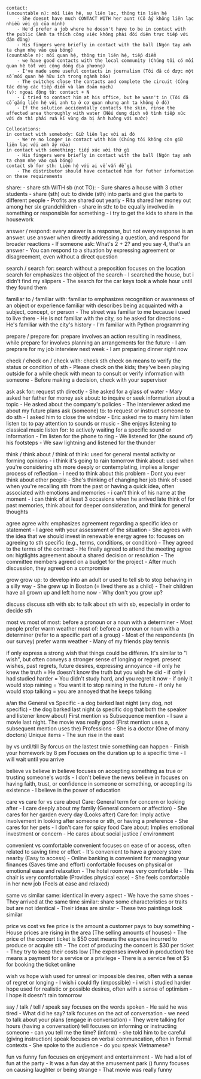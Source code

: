     contact:
    (uncountable n): mối liên hệ, sự liên lạc, thông tin liên hệ
        - She doesnt have much CONTACT WITH her aunt (Cô ấy không liên lạc nhiều với gì của mình)
        - He'd prefer a job where he doesn't have to be in contact with the public (Anh ta thích công việc không phải đối diện trực tiếp với đám đông)
        - His fingers were briefly in contact with the ball (Ngón tay anh ta chạm nhẹ vào quả bóng)
    (countable n): mối quan hệ, thông tin liên hệ, tiếp điểm
        - we have good contacts with the local community (Chúng tôi có mối quan hệ tốt với cộng đồng địa phương)
        - I've made some useful contacts in journalism (Tôi đã có được một số mối quan hệ hữu ích trong ngành báo)
        - The switches close the contacts and complete the circuit (Công tác đóng các tiếp điểm và làm đoản mạch)
    (v): ngoại động từ: contact + N
        - I tried to contact him at his office, but he wasn't in (Tôi đã cố gắng liên hệ với anh ta ở cơ quan nhưng anh ta không ở đó)
        - If the solution accidentally contacts the skin, rinse the affected area thoroughly with water (Nếu dung dịch vô tình tiếp xúc với da thì phải rửa kĩ vùng da bị ảnh hưởng với nước)
    
    Collocations:
    in contact with somebody: Giữ liên lạc với ai đó
        - We're no longer in contact with him (Chúng tôi không còn giữ liên lạc với anh ấy nữa)
    in contact with something: tiếp xúc với thứ gì
        - His fingers were briefly in contact with the ball (Ngón tay anh ta chạm nhẹ vào quả bóng)
    contact sb for sth: Liên hệ với ai về vấn đề gì
        - The distributor should have contacted him for futher information on these requirements

share:
    - share sth WITH sb (not TO):
        - Sure shares a house with 3 other students
    - share (sth) out: to divide (sth) into parts and give the parts to different people
        - Profits are shared out yearly
        - Rita shared her money out among her six grandchildren
    - share in sth: to be equally involved in something or responsible for something
        - i try to get the kids to share in the housework

answer / respond:
    every answer is a response, but not every response is an answer. 
    use answer when directly addressing a question, and respond for broader reactions
    - If someone ask: What's 2 + 2? and you say 4, that's an answer
    - You can respond to a situation by expressing agreement or disagreement, even without a direct question

search / search for:
    search without a preposition focuses on the location
    search for emphasizes the object of the search
    - I searched the house, but i didn't find my slippers
    - The search for the car keys took a whole hour until they found them

familiar to / familiar with:
    familiar to emphasizes recognition or awareness of an object or experience
    familiar with describes being acquainted with a subject, concept, or person
    - The street was familiar to me because i used to live there
    - He is not familiar with the city, so he asked for directions
    - He's familiar with the city's history
    - I'm familiar with Python programming

prepare / prepare for:
    prepare involves an action resulting in readiness, while prepare for involves planning an arrangements for the future
    - I am preprare for my job interview next week
    - I am preparing dinner right now

check / check on / check with:
    check sth
    check on means to verify the status or condition of sth
        - Please check on the kids; they've been playing outside for a while
    check with mean to consult or verify information with someone
        - Before making a decision, check with your supervisor

ask
    ask for: request sth directly
        - She asked for a glass of water
        - Mary asked her father for money
    ask about: to inquire or seek information about a topic
        - He asked about the company's policies
        - The interviewer asked me about my future plans
    ask (someone) to: to request or instruct someone to do sth
        - I asked him to close the window
        - Eric asked me to marry him
listen
    listen to: to pay attention to sounds or music
        - She enjoys listening to classical music
    listen for: to actively waiting for a specific sound or information
        - I'm listen for the phone to ring
        - We listened for (the sound of) his footsteps
        - We saw lightning and listened for the thunder

think / think about / think of
    think: used for general mental activity or forming opinions
        - i think it's going to rain tomorrow
    think about: used when you're considering sth more deeply or contemplating, implies a longer process of reflection
        - i need to think about this problem
        - Dont you ever think about other people
        - She's thinking of changing her job
    think of: used when you're recalling sth from the past or having a quick idea, often associated with emotions and memories
        - i can't think of his name at the moment
        - i can think of at least 3 occasions when he arrived late
    think of for past memories, think about for deeper consideration, and think for general thoughts

agree
    agree with: emphasizes agreement regarding a specific idea or statement
        - I agree with your assessment of the situation
        - She agrees with the idea that we should invest in renewable energy
    agree to: focuses on agreeing to sth specific (e.g., terms, conditions, or condition)
        - They agreed to the terms of the contract
        - He finally agreed to attend the meeting
    agree on: higtlights agreement about a shared decision or resolution
        - The committee members agreed on a budget for the project
        - After much discussion, they agreed on a compromise

grow
    grow up: to develop into an adult or used to tell sb to stop behaving in a silly way
        - She grew up in Boston (= lived there as a child)
        - Their children have all grown up and left home now
        - Why don't you grow up?

discuss
    discuss sth with sb: to talk about sth with sb, especially in order to decide sth

most vs most of
    most: before a pronoun or a noun with a determiner
        - Most people prefer warm weather
    most of: before a pronoun or noun with a determiner (refer to a specific part of a group)
        - Most of the respondents (in our survey) prefer warm weather
        - Many of my friends play tennis

if only
    express a strong wish that things could be differen. It's similar to "I wish", but often conveys a stronger sense of longing or regret.
    present wishes, past regrets, future desires, expressing annoyance
        - if only he knew the truth = He doesn't know the truth but you wish he did
        - if only i had studied harder = You didn't study hard, and you regret it now
        - if only it would stop raining = You want it to stop raining in the future
        - if only he would stop talking = you are annoyed that he keeps talking

a/an the
    General vs Specific
        - a dog barked last night (any dog, not specific)
        - the dog barked last night (a specific dog that both the speaker and listener know about)
    First mention vs Subsequence mention
        - I saw a movie last night. The movie was really good (First mention uses a, subsequent mention uses the)
    Professions
        - She is a doctor (One of many doctors)
    Unique items
        - The sun rise in the east

by vs until/till
    By forcus on the lastest tmie something can happen
        - Finish your homework by 8 pm
    Focuses on the duration up to a specific time
        - I will wait until you arrive

believe vs believe in
    believe focuses on accepting something as true or trusting someone's words
        - I don't believe the news
    believe in focuses on having faith, trust, or confidence in someone or something, or accepting its existence
        - I believe in the power of education 

care vs care for vs care about
    Care: General term for concern or looking after
        - I care deeply about my family (General concern or affection)
        - She cares for her garden every day (Looks after)
    Care for: Imply active involvement in looking after someone or sth, or having a preference
        - She cares for her pets 
        - I don't care for spicy food
    Care about: Implies emotional investment or concern
        - He cares about social justice / environment

convenient vs comfortable
    convenient focuses on ease of or access, often related to saving time or effort
        - It's convenient to have a grocery store nearby (Easy to access)
        - Online banking is convenient for managing your finances (Saves time and effort)
    confortable focuses on physical or emotional ease and relaxation
        - The hotel room was very comfortable 
        - This chair is very comfortable (Provides physical ease)
        - She feels comfortable in her new job (Feels at ease and relaxed)

same vs similar 
    same: identical in every aspect
        - We have the same shoes
        - They arrived at the same time
    similar: share some characteristics or traits but are not identical
        - Their ideas are similar
        - These two paintings look similar

price vs cost vs fee
    price is the amount a customer pays to buy something
        - House prices are rising in the area (The selling amounts of houses)
        - The price of the concert ticket is $50
    cost means the expense incurred to produce or acquire sth
        - The cost of producing the concert is $30 per ticket
        - They try to keep their costs low (The expenses involved in production)
    fee means a payment for a service or a privilege
        - There is a service fee of $5 for booking the ticket online

wish vs hope
    wish used for unreal or impossible desires, often with a sense of regret or longing
        - I wish i could fly (impossible)
        - i wish i studied harder
    hope used for realistic or possible desires, often with a sense of optimism
        - I hope it doesn't rain tomorrow

say / talk / tell / speak
    say focuses on the words spoken
        - He said he was tired
        - What did he say?
    talk focuses on the act of conversation
        - we need to talk about your plans (engage  in conversation)
        - They were talking for hours (having a conversation)
    tell focuses on informing or instructing someone
        - can you tell me the time? (inform)
        - she told him to be careful (giving instruction)
    speak focuses on verbal communcation, often in formal contexts
        - She spoke to the audience
        - do you speak Vietnamese?

fun vs funny
    fun focuses on enjoyment and entertainment
        - We had a lot of fun at the party
        - It was a fun day at the amusement park ()
    funny focuses on causing laughter or being strange
        - That movie was really funny

